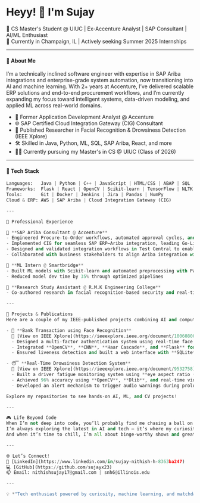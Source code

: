 # Heyy! 👋 I'm Sujay

🚀 CS Master's Student @ UIUC | Ex-Accenture Analyst | SAP Consultant | AI/ML Enthusiast  
📍 Currently in Champaign, IL | Actively seeking Summer 2025 Internships  

---

#### 🧠 About Me

I’m a technically inclined software engineer with expertise in SAP Ariba integrations and enterprise-grade system automation, now transitioning into AI and machine learning. With 2+ years at Accenture, I’ve delivered scalable ERP solutions and end-to-end procurement workflows, and I’m currently expanding my focus toward intelligent systems, data-driven modeling, and applied ML across real-world domains.

- 💼 Former Application Development Analyst @ Accenture  
- 🌐 SAP Certified Cloud Integration Gateway (CIG) Consultant  
- 🤖 Published Researcher in Facial Recognition & Drowsiness Detection (IEEE Xplore)  
- 🛠 Skilled in Java, Python, ML, SQL, SAP Ariba, React, and more  
- 🧑‍💻 Currently pursuing my Master's in CS @ UIUC (Class of 2026)  

---

#### 🔧 Tech Stack

```python
Languages:   Java | Python | C++ | JavaScript | HTML/CSS | ABAP | SQL  
Frameworks:  Flask | React | OpenCV | Scikit-learn | TensorFlow | NLTK  
Tools:       Git | Docker | Jenkins | Jira | Pandas | NumPy  
Cloud & ERP: AWS | SAP Ariba | Cloud Integration Gateway (CIG)

---

💼 Professional Experience  

🔹 **SAP Ariba Consultant @ Accenture**  
- Engineered Procure-to-Order workflows, automated approval cycles, and financial reconciliation  
- Implemented CIG for seamless SAP ERP–Ariba integration, leading Go-Live deployments  
- Designed and validated integration workflows in Test Central to enable smooth data exchange for procurement transactions  
- Collaborated with business stakeholders to align Ariba integration with enterprise financial reporting structures

🔹 **ML Intern @ Smartbridge**  
- Built ML models with Scikit-learn and automated preprocessing with Pandas  
- Reduced model dev time by 35% through optimized pipelines  

🔹 **Research Study Assistant @ R.M.K Engineering College**  
- Co-authored research in facial recognition-based security and real-time detection systems  

---

🧠 Projects & Publications  
Here are a couple of my IEEE-published projects combining AI and computer vision to solve real-world challenges.

- 🚀 **Bank Transaction using Face Recognition**  
  🔗 [View on IEEE Xplore](https://ieeexplore.ieee.org/document/10060800)  
  - Designed a multi-factor authentication system using real-time face recognition and OTP verification.  
  - Integrated **OpenCV**, **CNN**, **Haar Cascade**, and **Flask** for secure biometric login.  
  - Ensured liveness detection and built a web interface with **SQLite** and **SMTP** integration.

- 😴 **Real-Time Drowsiness Detection System**  
  🔗 [View on IEEE Xplore](https://ieeexplore.ieee.org/document/9532758)  
  - Built a driver fatigue monitoring system using **eye aspect ratio (EAR)** tracking via facial landmarks.  
  - Achieved 96% accuracy using **OpenCV**, **Dlib**, and real-time video processing techniques.  
  - Developed an alert mechanism to trigger audio warnings during prolonged eye closure.

Explore my repositories to see hands-on AI, ML, and CV projects!

---

🎮 Life Beyond Code  
When I’m not deep into code, you’ll probably find me chasing a ball on the soccer field or lifting ideas (and sometimes actual weights) at the gym.  
I’m always exploring the latest in AI and tech — it’s where my curiosity lives.  
And when it’s time to chill, I’m all about binge-worthy shows and great conversations — hit me up with recs or collab ideas!

---

🌐 Let’s Connect!  
🔗 [LinkedIn](https://www.linkedin.com/in/sujay-nithish-h-8363ba247)  
💻 [GitHub](https://github.com/sujayx23)  
📫 Email: nithishsujay17@gmail.com | snh6@illinois.edu

---

💡 *"Tech enthusiast powered by curiosity, machine learning, and matchday adrenaline."*
